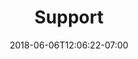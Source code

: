 ---
title: "Support"
date: 2018-06-06T12:06:22-07:00
layout: "support"
menu:
    footer4:
        weight: 1
        
hero_title: "<span class='h3'>Need support? We can help</span>"
hero_classes: "bg-purple white-text"
---